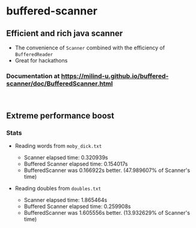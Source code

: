 # buffered-scanner
## Efficient and rich java scanner
- The convenience of `Scanner` combined with the efficiency of `BufferedReader`
- Great for hackathons
### Documentation at https://milind-u.github.io/buffered-scanner/doc/BufferedScanner.html

<br>

## Extreme performance boost
### Stats
- Reading words from `moby_dick.txt`
  - Scanner elapsed time: 0.320939s
  - Buffered Scanner elapsed time: 0.154017s
  - BufferedScanner was 0.166922s better. (47.989607% of Scanner's time)

- Reading doubles from `doubles.txt`
  - Scanner elapsed time: 1.865464s
  - Buffered Scanner elapsed time: 0.259908s
  - BufferedScanner was 1.605556s better. (13.932629% of Scanner's time)

